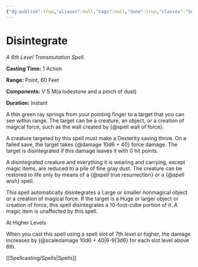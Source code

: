 ```yaml
---
{"dg-publish":true,"aliases":null,"tags":null,"done":true,"classes":"Sorcerer, Wizard,","spellLevel":6,"school":"Transmutation","source":"PHB","permalink":"/spells/disintegrate/","dgHomeLink":false,"dgPassFrontmatter":true}
---
```


# Disintegrate
*A 6th Level Transmutation Spell.*

**Casting Time:** 1 Action

**Range:** Point, 60 Feet

**Components:** V S M(a lodestone and a pinch of dust)

**Duration:** Instant

A thin green ray springs from your pointing finger to a target that you can see within range. The target can be a creature, an object, or a creation of magical force, such as the wall created by {@spell wall of force}.



A creature targeted by this spell must make a Dexterity saving throw. On a failed save, the target takes {@damage 10d6 + 40} force damage. The target is disintegrated if this damage leaves it with 0 hit points.



A disintegrated creature and everything it is wearing and carrying, except magic items, are reduced to a pile of fine gray dust. The creature can be restored to life only by means of a {@spell true resurrection} or a {@spell wish} spell.



This spell automatically disintegrates a Large or smaller nonmagical object or a creation of magical force. If the target is a Huge or larger object or creation of force, this spell disintegrates a 10-foot-cube portion of it. A magic item is unaffected by this spell.

At Higher Levels

When you cast this spell using a spell slot of 7th level or higher, the damage increases by {@scaledamage 10d6 + 40|6-9|3d6} for each slot level above 6th.

[[Spellcasting/Spells|Spells]]